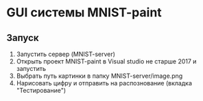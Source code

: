 # GUI системы MNIST-paint
## Запуск
1. Запустить сервер (MNIST-server)
1. Открыть проект MNIST-paint в Visual studio не старше 2017 и запустить
1. Выбрать путь картинки в папку MNIST-server/image.png
1. Нарисовать цифру и отправить на распознование (вкладка "Тестирование")


